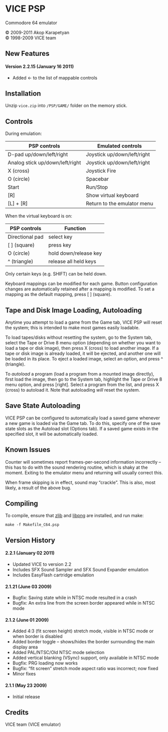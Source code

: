 VICE PSP
=========

Commodore 64 emulator

&copy; 2009-2011 Akop Karapetyan  
&copy; 1998-2009 VICE team

New Features
------------

#### Version 2.2.15 (January 16 2011)

*   Added <- to the list of mappable controls

Installation
------------

Unzip `vice.zip` into `/PSP/GAME/` folder on the memory stick.

Controls
--------

During emulation:

| PSP controls                    | Emulated controls           |
| ------------------------------- | --------------------------- |
| D-pad up/down/left/right        | Joystick up/down/left/right |
| Analog stick up/down/left/right | Joystick up/down/left/right |
| X (cross)                       | Joystick Fire               |
| O (circle)                      | Spacebar                    |
| Start                           | Run/Stop                    |
| [R]                             | Show virtual keyboard       |
| [L] + [R]                       | Return to the emulator menu |

When the virtual keyboard is on:

| PSP controls                    | Function                 |
| ------------------------------- | ------------------------ |
| Directional pad                 | select key               |
| [ ] (square)                    | press key                |
| O (circle)                      | hold down/release key    |
| ^ (triangle)                    | release all held keys    |

Only certain keys (e.g. SHIFT) can be held down.

Keyboard mappings can be modified for each game. Button configuration changes are automatically retained after a mapping is modified. To set a mapping as the default mapping, press [ ] (square).

Tape and Disk Image Loading, Autoloading
----------------------------------------

Anytime you attempt to load a game from the Game tab, VICE PSP will reset the system; this is intended to make most games easily loadable.

To load tapes/disks without resetting the system, go to the System tab, select the Tape or Drive 8 menu option (depending on whether you want to load a tape or disk image), then press X (cross) to load another image. If a tape or disk image is already loaded, it will be ejected, and another one will be loaded in its place. To eject a loaded image, select an option, and press ^ (triangle).

To _autoload_ a program (load a program from a mounted image directly), first load the image, then go to the System tab, highlight the Tape or Drive 8 menu option, and press \[right\]. Select a program from the list, and press X (cross) to autoload it. Note that autoloading _will_ reset the system.

Save State Autoloading
----------------------

VICE PSP can be configured to automatically load a saved game whenever a new game is loaded via the Game tab. To do this, specify one of the save state slots as the Autoload slot (Options tab). If a saved game exists in the specified slot, it will be automatically loaded.

Known Issues
------------

Counter will sometimes report frames-per-second information incorrectly – this has to do with the sound rendering routine, which is shaky at the moment. Exiting to the emulator menu and returning will usually correct this.

When frame skipping is in effect, sound may “crackle”. This is also, most likely, a result of the above bug.

Compiling
---------

To compile, ensure that [zlib](svn://svn.pspdev.org/psp/trunk/zlib) and [libpng](svn://svn.pspdev.org/psp/trunk/libpng) are installed, and run make:

`make -f Makefile_C64.psp`

Version History
---------------

#### 2.2.1 (January 02 2011)

*   Updated VICE to version 2.2
*   Includes SFX Sound Sampler and SFX Sound Expander emulation
*   Includes EasyFlash cartridge emulation

#### 2.1.21 (June 03 2009)

*   Bugfix: Saving state while in NTSC mode resulted in a crash
*   Bugfix: An extra line from the screen border appeared while in NTSC mode

#### 2.1.2 (June 01 2009)

*   Added 4:3 (fit screen height) stretch mode, visible in NTSC mode or when border is disabled
*   Added border toggle – shows/hides the border surrounding the main display area
*   Added PAL/NTSC/Old NTSC mode selection
*   Added vertical blanking (VSync) support, only available in NTSC mode
*   Bugfix: PRG loading now works
*   Bugfix: “fit screen” stretch mode aspect ratio was incorrect; now fixed
*   Minor fixes

#### 2.1.1 (May 23 2009)

*   Initial release

Credits
-------

VICE team (VICE emulator)  
